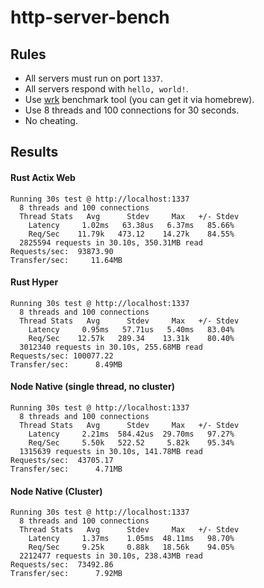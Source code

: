 # http-server-bench

## Rules

- All servers must run on port `1337`.
- All servers respond with `hello, world!`.
- Use [wrk](https://github.com/wg/wrk) benchmark tool (you can get it via homebrew).
- Use 8 threads and 100 connections for 30 seconds.
- No cheating.

## Results

#### Rust Actix Web

```
Running 30s test @ http://localhost:1337
  8 threads and 100 connections
  Thread Stats   Avg      Stdev     Max   +/- Stdev
    Latency     1.02ms   63.38us   6.37ms   85.66%
    Req/Sec    11.79k   473.12    14.27k    84.55%
  2825594 requests in 30.10s, 350.31MB read
Requests/sec:  93873.90
Transfer/sec:     11.64MB
```

#### Rust Hyper

```
Running 30s test @ http://localhost:1337
  8 threads and 100 connections
  Thread Stats   Avg      Stdev     Max   +/- Stdev
    Latency     0.95ms   57.71us   5.40ms   83.04%
    Req/Sec    12.57k   289.34    13.31k    80.40%
  3012340 requests in 30.10s, 255.68MB read
Requests/sec: 100077.22
Transfer/sec:      8.49MB
```

#### Node Native (single thread, no cluster)

```
Running 30s test @ http://localhost:1337
  8 threads and 100 connections
  Thread Stats   Avg      Stdev     Max   +/- Stdev
    Latency     2.21ms  584.42us  29.70ms   97.27%
    Req/Sec     5.50k   522.52     5.82k    95.34%
  1315639 requests in 30.10s, 141.78MB read
Requests/sec:  43705.17
Transfer/sec:      4.71MB
```

#### Node Native (Cluster)

```
Running 30s test @ http://localhost:1337
  8 threads and 100 connections
  Thread Stats   Avg      Stdev     Max   +/- Stdev
    Latency     1.37ms    1.05ms  48.11ms   98.70%
    Req/Sec     9.25k     0.88k   18.56k    94.05%
  2212477 requests in 30.10s, 238.43MB read
Requests/sec:  73492.86
Transfer/sec:      7.92MB
```